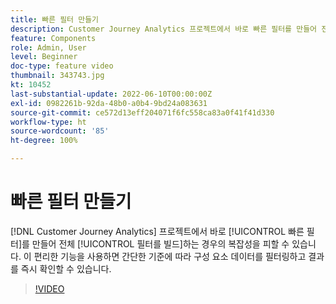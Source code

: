 ```yaml
---
title: 빠른 필터 만들기
description: Customer Journey Analytics 프로젝트에서 바로 빠른 필터를 만들어 전체 필터를 빌드하는 경우의 복잡성을 피할 수 있습니다. 이 편리한 기능을 사용하면 간단한 기준에 따라 구성 요소 데이터를 필터링하고 결과를 즉시 확인할 수 있습니다.
feature: Components
role: Admin, User
level: Beginner
doc-type: feature video
thumbnail: 343743.jpg
kt: 10452
last-substantial-update: 2022-06-10T00:00:00Z
exl-id: 0982261b-92da-48b0-a0b4-9bd24a083631
source-git-commit: ce572d13eff204071f6fc558ca83a0f41f41d330
workflow-type: ht
source-wordcount: '85'
ht-degree: 100%

---
```


# 빠른 필터 만들기

[!DNL Customer Journey Analytics] 프로젝트에서 바로 [!UICONTROL 빠른 필터]를 만들어 전체 [!UICONTROL 필터를 빌드]하는 경우의 복잡성을 피할 수 있습니다. 이 편리한 기능을 사용하면 간단한 기준에 따라 구성 요소 데이터를 필터링하고 결과를 즉시 확인할 수 있습니다.

>[!VIDEO](https://video.tv.adobe.com/v/343743/?quality=12&learn=on)
